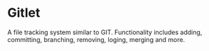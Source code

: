 # Gitlet
A file tracking system similar to GIT. Functionality includes adding, committing, branching, removing, loging, merging and more.
